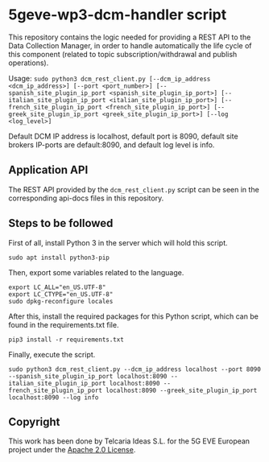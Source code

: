 # 5geve-wp3-dcm-handler script

This repository contains the logic needed for providing a REST API to the Data Collection Manager, in order to handle automatically the life cycle of this component (related to topic subscription/withdrawal and publish operations).

Usage: `sudo python3 dcm_rest_client.py [--dcm_ip_address <dcm_ip_address>] [--port <port_number>] [--spanish_site_plugin_ip_port <spanish_site_plugin_ip_port>] [--italian_site_plugin_ip_port <italian_site_plugin_ip_port>] [--french_site_plugin_ip_port <french_site_plugin_ip_port>] [--greek_site_plugin_ip_port <greek_site_plugin_ip_port>] [--log <log_level>]`

Default DCM IP address is localhost, default port is 8090, default site brokers IP-ports are default:8090, and default log level is info.

## Application API

The REST API provided by the `dcm_rest_client.py` script can be seen in the corresponding api-docs files in this repository.

## Steps to be followed

First of all, install Python 3 in the server which will hold this script.

```shell
sudo apt install python3-pip
```

Then, export some variables related to the language.

```shell
export LC_ALL="en_US.UTF-8"
export LC_CTYPE="en_US.UTF-8"
sudo dpkg-reconfigure locales
```

After this, install the required packages for this Python script, which can be found in the requirements.txt file.

```shell
pip3 install -r requirements.txt
```

Finally, execute the script.

```shell
sudo python3 dcm_rest_client.py --dcm_ip_address localhost --port 8090 --spanish_site_plugin_ip_port localhost:8090 --italian_site_plugin_ip_port localhost:8090 --french_site_plugin_ip_port localhost:8090 --greek_site_plugin_ip_port localhost:8090 --log info
```

## Copyright

This work has been done by Telcaria Ideas S.L. for the 5G EVE European project under the [Apache 2.0 License](LICENSE).
